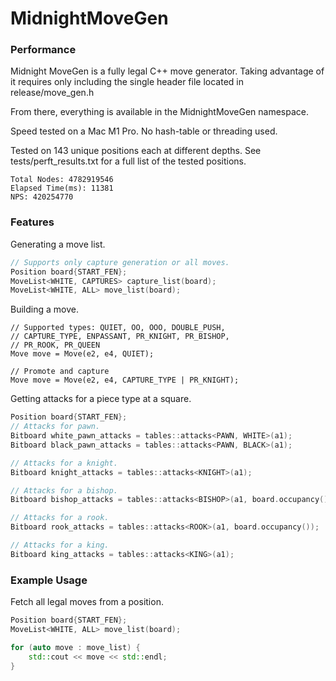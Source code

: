 # MidnightMoveGen 

### Performance

Midnight MoveGen is a fully legal C++ move generator. Taking advantage of it requires only including the single header file located in release/move_gen.h

From there, everything is available in the MidnightMoveGen namespace.

Speed tested on a Mac M1 Pro. 
No hash-table or threading used.

Tested on 143 unique positions each at different depths. See tests/perft_results.txt for a full list of the tested positions.
```
Total Nodes: 4782919546
Elapsed Time(ms): 11381
NPS: 420254770
```

### Features
Generating a move list.
```c++
// Supports only capture generation or all moves.
Position board{START_FEN};
MoveList<WHITE, CAPTURES> capture_list(board);
MoveList<WHITE, ALL> move_list(board);
```
Building a move.
```
// Supported types: QUIET, OO, OOO, DOUBLE_PUSH, 
// CAPTURE_TYPE, ENPASSANT, PR_KNIGHT, PR_BISHOP, 
// PR_ROOK, PR_QUEEN
Move move = Move(e2, e4, QUIET);

// Promote and capture 
Move move = Move(e2, e4, CAPTURE_TYPE | PR_KNIGHT);
```
Getting attacks for a piece type at a square.
```c++
Position board{START_FEN};
// Attacks for pawn.
Bitboard white_pawn_attacks = tables::attacks<PAWN, WHITE>(a1);
Bitboard black_pawn_attacks = tables::attacks<PAWN, BLACK>(a1);

// Attacks for a knight.
Bitboard knight_attacks = tables::attacks<KNIGHT>(a1);

// Attacks for a bishop.
Bitboard bishop_attacks = tables::attacks<BISHOP>(a1, board.occupancy());

// Attacks for a rook.
Bitboard rook_attacks = tables::attacks<ROOK>(a1, board.occupancy());

// Attacks for a king.
Bitboard king_attacks = tables::attacks<KING>(a1);
```

### Example Usage

Fetch all legal moves from a position.
```c++
Position board{START_FEN};
MoveList<WHITE, ALL> move_list(board);

for (auto move : move_list) {
	std::cout << move << std::endl;
}
```

